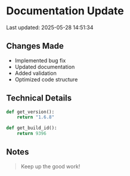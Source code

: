 # Documentation Update

Last updated: 2025-05-28 14:51:34

## Changes Made
- Implemented bug fix
- Updated documentation
- Added validation
- Optimized code structure

## Technical Details
```python
def get_version():
    return "1.6.8"

def get_build_id():
    return 9396
```

## Notes
> Keep up the good work!
